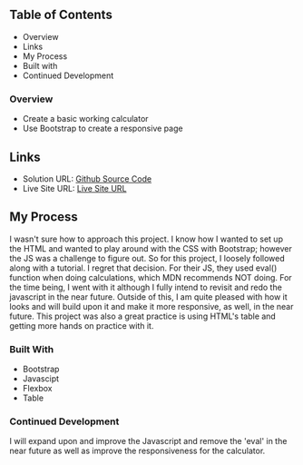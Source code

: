 ## Table of Contents

- Overview
- Links
- My Process
- Built with
- Continued Development

### Overview

- Create a basic working calculator
- Use Bootstrap to create a responsive page

## Links

- Solution URL: [Github Source Code](https://github.com/JabaDUDE/basic-calculator)
- Live Site URL: [Live Site URL](https://jabadude.github.io/basic-calculator/)

## My Process

I wasn't sure how to approach this project. I know how I wanted to set up the HTML and wanted to play around with the CSS with Bootstrap; however the JS was a challenge to figure
out. So for this project, I loosely followed along with a tutorial. I regret that decision. For their JS, they used eval() function when doing calculations, which MDN recommends
NOT doing. For the time being, I went with it although I fully intend to revisit and redo the javascript in the near future. Outside of this, I am quite pleased with how it looks
and will build upon it and make it more responsive, as well, in the near future. This project was also a great practice is using HTML's table and getting more hands on practice
with it.

### Built With

- Bootstrap
- Javascipt
- Flexbox
- Table

### Continued Development

I will expand upon and improve the Javascript and remove the 'eval' in the near future as well as improve the responsiveness for the calculator.
